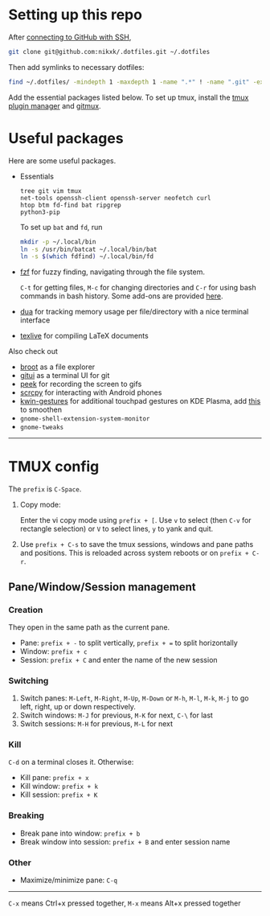 # Setting up this repo

After [connecting to GitHub with SSH](https://docs.github.com/en/authentication/connecting-to-github-with-ssh/generating-a-new-ssh-key-and-adding-it-to-the-ssh-agent), 

```bash
git clone git@github.com:nikxk/.dotfiles.git ~/.dotfiles
```
Then add symlinks to necessary dotfiles:
```bash
find ~/.dotfiles/ -mindepth 1 -maxdepth 1 -name ".*" ! -name ".git" -exec ln -fs {} ~/ \;
```

Add the essential packages listed below. 
To set up tmux, install the [tmux plugin manager](https://github.com/tmux-plugins/tpm) and [gitmux](https://github.com/arl/gitmux).

# Useful packages

Here are some useful packages.

- Essentials

   ```
   tree git vim tmux 
   net-tools openssh-client openssh-server neofetch curl 
   htop btm fd-find bat ripgrep
   python3-pip
   ```
   To set up `bat` and `fd`, run
   ```sh
   mkdir -p ~/.local/bin 
   ln -s /usr/bin/batcat ~/.local/bin/bat
   ln -s $(which fdfind) ~/.local/bin/fd
   ```

- [fzf](https://github.com/junegunn/fzf) for fuzzy finding, navigating through the file system. 

  `C-t` for getting files, `M-c` for changing directories and `C-r` for using bash commands in bash history. Some add-ons are provided [here](./.fzf.bash).

- [dua](https://github.com/Byron/dua-cli) for tracking memory usage per file/directory with a nice terminal interface

- [texlive](https://www.tug.org/texlive/quickinstall.html) for compiling LaTeX documents

Also check out 
- [broot](https://github.com/Canop/broot) as a file explorer
- [gitui](https://github.com/extrawurst/gitui) as a terminal UI for git
- [peek](https://github.com/phw/peek) for recording the screen to gifs
- [scrcpy](https://github.com/Genymobile/scrcpy) for interacting with Android phones
- [kwin-gestures](https://github.com/taj-ny/InputActions) for additional touchpad gestures on KDE Plasma, add [this](https://github.com/peterfajdiga/kwin4_effect_geometry_change) to smoothen
- `gnome-shell-extension-system-monitor`
- `gnome-tweaks`

---
# TMUX config

The `prefix` is `C-Space`.

1. Copy mode:
   
   Enter the vi copy mode using `prefix + [`. Use `v` to select (then `C-v` for rectangle selection) or `V` to select lines, `y` to yank and quit.
1. Use `prefix + C-s` to save the tmux sessions, windows and pane paths and positions. This is reloaded across system reboots or on `prefix + C-r`.

## Pane/Window/Session management

### Creation

They open in the same path as the current pane.

- Pane: `prefix + -` to split vertically, `prefix + =` to split horizontally
- Window: `prefix + c`
- Session: `prefix + C` and enter the name of the new session

### Switching

1. Switch panes: `M-Left`, `M-Right`, `M-Up`, `M-Down` or `M-h`, `M-l`, `M-k`, `M-j` to go left, right, up or down respectively.
1. Switch windows: `M-J` for previous, `M-K` for next, `C-\` for last
1. Switch sessions: `M-H` for previous, `M-L` for next

### Kill

`C-d` on a terminal closes it. Otherwise:

- Kill pane: `prefix + x`
- Kill window: `prefix + k`
- Kill session: `prefix + K`

### Breaking

- Break pane into window: `prefix + b`
- Break window into session: `prefix + B` and enter session name

### Other

- Maximize/minimize pane: `C-q`


---
`C-x` means Ctrl+x pressed together, `M-x` means Alt+x pressed together
